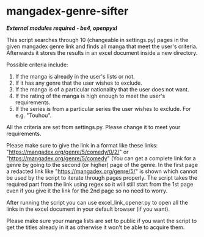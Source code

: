 # mangadex-genre-sifter

***External modules required - bs4, openpyxl***

This script searches through 10 (changeable in settings.py) pages in the given mangadex genre link and finds all manga that meet the user's criteria. Afterwards 
it stores the results in an excel document inside a new directory. 

Possible criteria include:
1. If the manga is already in the user's lists or not.
2. If it has any genre that the user wishes to exclude.
3. If the manga is of a particular nationality that the user does not want.
4. If the rating of the manga is high enough to meet the user's requirements.
5. If the series is from a particular series the user wishes to exclude. For e.g. "Touhou".

All the criteria are set from settings.py. Please change it to meet your requirements.

Please make sure to give the link in a format like these links: "https://mangadex.org/genre/5/comedy/0/2/" or "https://mangadex.org/genre/5/comedy"
(You can get a complete link for a genre by going to the second (or higher) page of the genre. In the first page a redacted link like "https://mangadex.org/genre/5/"
is shown which cannot be used by the script to iterate through pages properly. The script takes the required part from the link using regex so
it will still start from the 1st page even if you give it the link for the 2nd page so no need to worry.

After running the script you can use excel_link_opener.py to open all the links in the excel document in your default browser (if you want).

Please make sure your manga lists are set to public if you want the script to get the titles already in it as otherwise it won't be able
to acquire them.
